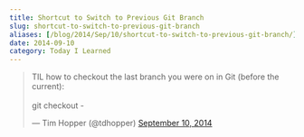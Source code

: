 ```yaml
---
title: Shortcut to Switch to Previous Git Branch
slug: shortcut-to-switch-to-previous-git-branch
aliases: [/blog/2014/Sep/10/shortcut-to-switch-to-previous-git-branch/]
date: 2014-09-10
category: Today I Learned
---
```



<blockquote class="twitter-tweet" data-lang="en"><p lang="en" dir="ltr">TIL how to checkout the last branch you were on in Git (before the current):<br><br>git checkout -</p>&mdash; Tim Hopper (@tdhopper) <a href="https://twitter.com/tdhopper/status/509767391103172608">September 10, 2014</a></blockquote>
<script async src="//platform.twitter.com/widgets.js" charset="utf-8"></script>